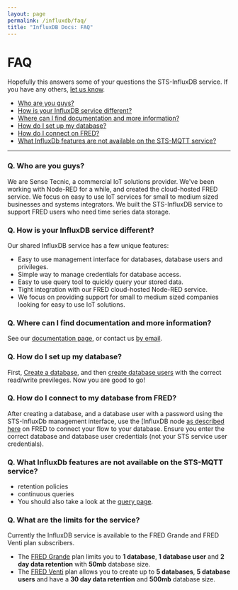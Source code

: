 ```yaml
---
layout: page
permalink: /influxdb/faq/
title: "InfluxDB Docs: FAQ"
---
```

# FAQ
Hopefully this answers some of your questions the STS-InfluxDB service. If you have any others, [let us know](mailto:info@sensetecnic.com).

- [Who are you guys?](#q-who-are-you-guys)
- [How is your InfluxDB service different?](#q-how-is-your-influxdb-service-different)
- [Where can I find documentation and more information?](#q-where-can-i-find-documentation-and-more-information)
- [How do I set up my database?](#q-how-do-i-set-up-my-database)
- [How do I connect on FRED?](#q-how-do-i-connect-the-database-on-fred)
- [What InfluxDb features are not available on the STS-MQTT service?](#q-what-influxdb-features-are-not-available-on-the-sts-mqtt-service)

___

### Q. Who are you guys?
We are Sense Tecnic, a commercial IoT solutions provider. We've been working with Node-RED for a while, and created the cloud-hosted
FRED service.  We focus on easy to use IoT services for small to medium sized businesses and systems integrators.  We built the STS-InfluxDB service to support FRED users who need time series data storage.

### Q. How is your InfluxDB service different?
Our shared InfluxDB service has a few unique features:
* Easy to use management interface for databases, database users and privileges.
* Simple way to manage credentials for database access.
* Easy to use query tool to quickly query your stored data.
* Tight integration with our FRED cloud-hosted Node-RED service.
* We focus on providing support for small to medium sized companies looking for easy to use IoT solutions.

### Q. Where can I find documentation and more information?
See our [documentation page](http://docs.sensetecnic.com/influx), or contact us [by email](mailto:info@sensetecnic.com). 

### Q. How do I set up my database?
First, [Create a database](/influxdb/create-database/), and then [create database users](/influxdb/create-user) with the correct read/write previleges. Now you are good to go!

### Q. How do I connect to my database from FRED?
After creating a database, and a database user with a password using the STS-InfluxDb management interface, use the [InfluxDB node [as described here](/influxdb/connect-howto) on FRED to connect your flow to your database. Ensure you enter the correct database and database user credentials (not your STS service user credentials).

### Q. What InfluxDb features are not available on the STS-MQTT service?
- retention policies
- continuous queries
- You should also take a look at the [query page](/influxdb/query-language/).

### Q. What are the limits for the service?
Currently the InfluxDB service is available to the FRED Grande and FRED Venti plan subscribers. 
- The <a href="https://users.sensetecnic.com/subscriptions">FRED Grande</a> plan limits you to **1 database**, **1 database user** and **2 day data retention** with **50mb** database size. 
- The <a href="https://users.sensetecnic.com/subscriptions">FRED Venti</a> plan allows you to create up to **5 databases**, **5 database users** and have a **30 day data retention** and **500mb** database size.